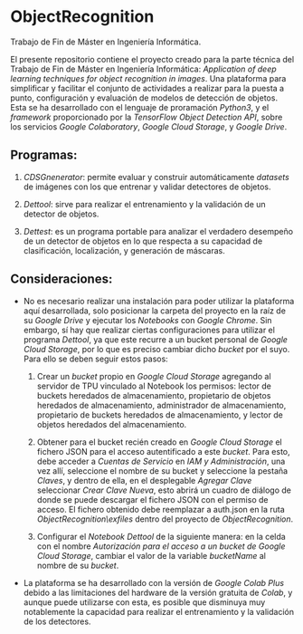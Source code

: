# ObjectRecognition
Trabajo de Fin de Máster en Ingeniería Informática.

El presente repositorio contiene el proyecto creado para la parte técnica del Trabajo de Fin de Máster en Ingeniería Informática: *Application of deep learning techniques for object recognition in images*. Una plataforma para simplificar y facilitar el conjunto de actividades a realizar para la puesta a punto, configuración y evaluación de modelos de detección de objetos. Esta se ha desarrollado con el lenguaje de proramación *Python3*, y el *framework* proporcionado por la *TensorFlow Object Detection API*, sobre los servicios *Google Colaboratory*, *Google Cloud Storage*, y *Google Drive*.

## Programas:

1. *CDSGnenerator*: permite evaluar y construir automáticamente *datasets* de imágenes con los que entrenar y validar detectores de objetos. 

2. *Dettool*: sirve para realizar el entrenamiento y la validación de un detector de objetos.

3. *Dettest*: es un programa portable para analizar el verdadero desempeño de un detector de objetos en lo que respecta a su capacidad de clasificación, localización, y generación de máscaras.

## Consideraciones:

* No es necesario realizar una instalación para poder utilizar la plataforma aquí desarrollada, solo posicionar la carpeta del proyecto en la raíz de su *Google Drive* y ejecutar los *Notebooks* con *Google Chrome*. Sin embargo, sí hay que realizar ciertas configuraciones para utilizar el programa *Dettool*, ya que este recurre a un bucket personal de *Google Cloud Storage*, por lo que es preciso cambiar dicho *bucket* por el suyo. Para ello se deben seguir estos pasos:

  1. Crear un *bucket* propio en *Google Cloud Storage* agregando al servidor de TPU vinculado al Notebook los permisos: lector de buckets heredados de almacenamiento, propietario de objetos heredados de almacenamiento, administrador de almacenamiento, propietario de buckets heredados de almacenamiento, y lector de objetos heredados del almacenamiento.

  2. Obtener para el bucket recién creado en *Google Cloud Storage* el fichero JSON para el acceso autentificado a este *bucket*. Para esto, debe acceder a *Cuentas de Servicio* en *IAM y Administración*, una vez allí, seleccione el nombre de su bucket y seleccione la pestaña *Claves*, y dentro de ella, en el desplegable *Agregar Clave* seleccionar *Crear Clave Nueva*, esto abrirá un cuadro de diálogo de donde se puede descargar el fichero JSON con el permiso de acceso. El fichero obtenido debe reemplazar a auth.json en la ruta *ObjectRecognition\exfiles* dentro del proyecto de *ObjectRecognition*.
        
  3. Configurar el *Notebook Dettool* de la siguiente manera: en la celda con el nombre *Autorización para el acceso a un bucket de Google Cloud Storage*, cambiar el valor de la variable *bucketName* al nombre de su *bucket*.

* La plataforma se ha desarrollado con la versión de *Google Colab Plus* debido a las limitaciones del hardware de la versión gratuita de *Colab*, y aunque puede utilizarse con esta, es posible que disminuya muy notablemente la capacidad para realizar el entrenamiento y la validación de los detectores.

